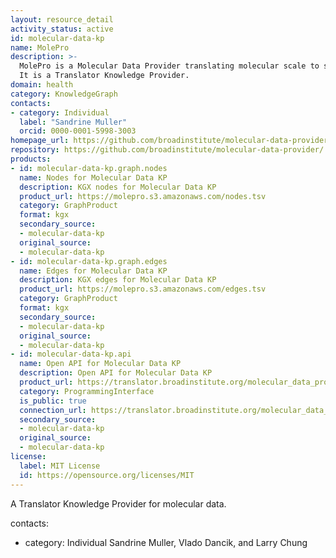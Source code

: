 ```yaml
---
layout: resource_detail
activity_status: active
id: molecular-data-kp
name: MolePro
description: >-
  MolePro is a Molecular Data Provider translating molecular scale to systems scale through a Reasoner API.
  It is a Translator Knowledge Provider.
domain: health
category: KnowledgeGraph
contacts:
- category: Individual
  label: "Sandrine Muller"
  orcid: 0000-0001-5998-3003
homepage_url: https://github.com/broadinstitute/molecular-data-provider/
repository: https://github.com/broadinstitute/molecular-data-provider/
products:
- id: molecular-data-kp.graph.nodes
  name: Nodes for Molecular Data KP
  description: KGX nodes for Molecular Data KP
  product_url: https://molepro.s3.amazonaws.com/nodes.tsv
  category: GraphProduct
  format: kgx
  secondary_source:
  - molecular-data-kp
  original_source:
  - molecular-data-kp
- id: molecular-data-kp.graph.edges
  name: Edges for Molecular Data KP
  description: KGX edges for Molecular Data KP
  product_url: https://molepro.s3.amazonaws.com/edges.tsv
  category: GraphProduct
  format: kgx
  secondary_source:
  - molecular-data-kp
  original_source:
  - molecular-data-kp
- id: molecular-data-kp.api
  name: Open API for Molecular Data KP
  description: Open API for Molecular Data KP
  product_url: https://translator.broadinstitute.org/molecular_data_provider/api
  category: ProgrammingInterface
  is_public: true
  connection_url: https://translator.broadinstitute.org/molecular_data_provider/api
  secondary_source:
  - molecular-data-kp
  original_source:
  - molecular-data-kp
license:
  label: MIT License
  id: https://opensource.org/licenses/MIT
---
```


A Translator Knowledge Provider for molecular data.

contacts:
- category: Individual
 Sandrine Muller, Vlado Dancik, and Larry Chung
